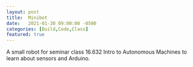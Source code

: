 ```yaml
---
layout: post
title:  Minibot
date:   2021-01-30 09:00:00 -0500
categories: [Build,Code,Class]
featured: true
---
```


A small robot for seminar class 16.632 Intro to Autonomous Machines to learn about sensors and Arduino.